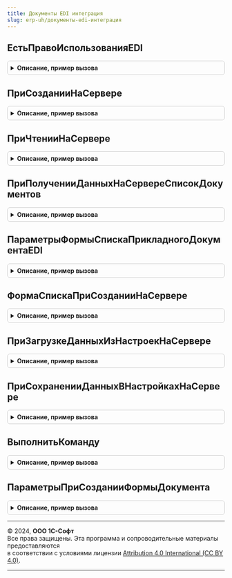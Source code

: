 ```yaml
---
title: Документы EDI интеграция
slug: erp-uh/документы-edi-интеграция
---
```



## ЕстьПравоИспользованияEDI
<details style="margin: 1em 0; padding: 0.5em; border: 1px solid #ccc; border-radius: 6px;">

<summary style="font-weight: bold; cursor: pointer;">Описание, пример вызова</summary>

```bsl

// Определяет право пользователя на использование сервиса EDI
//
// Возвращаемое значение:
//  Булево - Истина - в случае, если используется EDI и у пользователя достаточно прав для использования,
//           Ложь - в ином случае.
Функция ЕстьПравоИспользованияEDI() Экспорт
```

Пример вызова
```bsl
Результат = ДокументыEDIИнтеграция.ЕстьПравоИспользованияEDI() 
```
</details>

## ПриСозданииНаСервере
<details style="margin: 1em 0; padding: 0.5em; border: 1px solid #ccc; border-radius: 6px;">

<summary style="font-weight: bold; cursor: pointer;">Описание, пример вызова</summary>

```bsl

// Обработчик подключения функций сервиса EDI к форме документа
//
// Параметры:
// 	ПараметрыФормыДокумента - Структура - см. ДокументыEDIИнтеграция.ПараметрыПриСозданииФормыДокумента()
Процедура ПриСозданииНаСервере(ПараметрыФормыДокумента) Экспорт
```

Пример вызова
```bsl
ДокументыEDIИнтеграция.ПриСозданииНаСервере(ПараметрыФормыДокумента) 
```
</details>

## ПриЧтенииНаСервере
<details style="margin: 1em 0; padding: 0.5em; border: 1px solid #ccc; border-radius: 6px;">

<summary style="font-weight: bold; cursor: pointer;">Описание, пример вызова</summary>

```bsl

// Обработчик ПриЧтенииНаСервере формы документа, подключаемого к сервису EDI
//
// Параметры:
// 	ФормаДокумента - ФормаКлиентскогоПриложения - форма документа, подключаемого к сервису EDI
Процедура ПриЧтенииНаСервере(ФормаДокумента) Экспорт
```

Пример вызова
```bsl
ДокументыEDIИнтеграция.ПриЧтенииНаСервере(ФормаДокумента) 
```
</details>

## ПриПолученииДанныхНаСервереСписокДокументов
<details style="margin: 1em 0; padding: 0.5em; border: 1px solid #ccc; border-radius: 6px;">

<summary style="font-weight: bold; cursor: pointer;">Описание, пример вызова</summary>

```bsl

// Обработчик события ПриПолученииДанныхНаСервере в формах списков прикладных документов
//
// Параметры:
// 	ТипДокумента - ПеречислениеСсылка.ТипыДокументовEDI - тип документа.
// 	ИмяЭлемента  - Строка - содержит имя таблицы формы, из которой вызван обработчик события.
// 	Настройки    - НастройкиКомпоновкиДанных - содержит копию полных настроек динамического списка.
// 	Строки       - СтрокиДинамическогоСписка - коллекция содержит данные и оформление всех строк, получаемых в списке, кроме строк группировок
//
Процедура ПриПолученииДанныхНаСервереСписокДокументов(ТипДокумента, ИмяЭлемента, Настройки, Строки) Экспорт
```

Пример вызова
```bsl
ДокументыEDIИнтеграция.ПриПолученииДанныхНаСервереСписокДокументов(ТипДокумента, ИмяЭлемента, Настройки, Строки) 
```
</details>

## ПараметрыФормыСпискаПрикладногоДокументаEDI
<details style="margin: 1em 0; padding: 0.5em; border: 1px solid #ccc; border-radius: 6px;">

<summary style="font-weight: bold; cursor: pointer;">Описание, пример вызова</summary>

```bsl

// Конструктор параметров внедрения подсистемы EDI в форму списка прикладных документов
//
// Возвращаемое значение:
//   Структура - содержит:
//     * ИмяГруппыРазмещенияЭлементаПереходВСписокДокументыКЗагрузке - Строка - имя группы, в которой будет размещена декорация перехода в список документов к загрузке.
//     * ОтображатьПереходВСписокДокументыКЗагрузке                  - Булево - необходимость отображения перехода в список документов к загрузке.
//     * СостояниеEDIРазмещатьПередЭлементом                         - Строка - имя колонки списка, перед которой будет размещена колонка "Состояние EDI"
//     * ИмяПсевдонимаОсновнойТаблицы                                - Строка - имя псевдонима основной таблицы.
//     * ИмяГруппыРазмещенияЭлементаБыстрогоОтбора                   - Строка - имя группы, в которой будет размещен элемент быстрого отбора по состоянию EDI.
//     * ТипДокумента                                                - ПеречислениеСсылка.ТипыДокументовEDI - тип документа EDI, соответствующий документу списка.
//     * ИмяЭлементаФормыСписок                                      - Строка - имя элемента формы списка.
//     * ИмяРеквизитаСписок                                          - Строка - имя реквизита формы, в котором содержится динамический список.
//     * ИспользоватьОбменEDI                                        - Булево - признак использования EDI.
//
Функция ПараметрыФормыСпискаПрикладногоДокументаEDI() Экспорт
```

Пример вызова
```bsl
Результат = ДокументыEDIИнтеграция.ПараметрыФормыСпискаПрикладногоДокументаEDI() 
```
</details>

## ФормаСпискаПриСозданииНаСервере
<details style="margin: 1em 0; padding: 0.5em; border: 1px solid #ccc; border-radius: 6px;">

<summary style="font-weight: bold; cursor: pointer;">Описание, пример вызова</summary>

```bsl

// Выполняет внедрение подсистемы EDI при создании форм списков на сервере
//
// Параметры:
// 	Форма                 - ФормаКлиентскогоПриложения - форма, в которой возникло событие.
// 	Отказ                 - Булево                     - признак отказа от создания формы.
// 	СтандартнаяОбработка  - Булево                     - признак выполнения стандартной (системной) обработки события.
// 	ПараметрыИнтеграции   - Структура                  - см.ПараметрыФормыСпискаПрикладногоДокументаEDI
//
Процедура ФормаСпискаПриСозданииНаСервере(Форма, Отказ, СтандартнаяОбработка, ПараметрыИнтеграции) Экспорт
```

Пример вызова
```bsl
ДокументыEDIИнтеграция.ФормаСпискаПриСозданииНаСервере(Форма, Отказ, СтандартнаяОбработка, ПараметрыИнтеграции) 
```
</details>

## ПриЗагрузкеДанныхИзНастроекНаСервере
<details style="margin: 1em 0; padding: 0.5em; border: 1px solid #ccc; border-radius: 6px;">

<summary style="font-weight: bold; cursor: pointer;">Описание, пример вызова</summary>

```bsl

// Выполняет внедрение подсистемы EDI при загрузке данных из настроек на на сервере
//
// Параметры:
// 	Форма     - ФормаКлиентскогоПриложения - форма, в которой возникло событие.
// 	Настройки - Соответствие - загружаемые настройки.
//
Процедура ПриЗагрузкеДанныхИзНастроекНаСервере(Форма, Настройки) Экспорт
```

Пример вызова
```bsl
ДокументыEDIИнтеграция.ПриЗагрузкеДанныхИзНастроекНаСервере(Форма, Настройки) 
```
</details>

## ПриСохраненииДанныхВНастройкахНаСервере
<details style="margin: 1em 0; padding: 0.5em; border: 1px solid #ccc; border-radius: 6px;">

<summary style="font-weight: bold; cursor: pointer;">Описание, пример вызова</summary>

```bsl

//  Выполняет внедрение подсистемы EDI при сохранении данных в настройках на сервере
//
// Параметры:
// 	Форма     - ФормаКлиентскогоПриложения - форма, в которой возникло событие.
// 	Настройки - Соответствие - сохраняемые настройки.
//
Процедура ПриСохраненииДанныхВНастройкахНаСервере(Форма, Настройки) Экспорт
```

Пример вызова
```bsl
ДокументыEDIИнтеграция.ПриСохраненииДанныхВНастройкахНаСервере(Форма, Настройки) 
```
</details>

## ВыполнитьКоманду
<details style="margin: 1em 0; padding: 0.5em; border: 1px solid #ccc; border-radius: 6px;">

<summary style="font-weight: bold; cursor: pointer;">Описание, пример вызова</summary>

```bsl

// Обработчик выполнения подключаемой команды сервиса EDI на сервере.
//
// Параметры:
// 	ФормаДокумента          - ФормаКлиентскогоПриложения - форма документа, подключаемого к сервису EDI
// 	ИмяКоманды              - Строка                     - строковый идентификатор команды документа
// 	ДополнительныеПараметры - Структура                  - дополнительные параметры выполнения команды
Процедура ВыполнитьКоманду(ФормаДокумента, ИмяКоманды, ДополнительныеПараметры) Экспорт
```

Пример вызова
```bsl
ДокументыEDIИнтеграция.ВыполнитьКоманду(ФормаДокумента, ИмяКоманды, ДополнительныеПараметры) 
```
</details>

## ПараметрыПриСозданииФормыДокумента
<details style="margin: 1em 0; padding: 0.5em; border: 1px solid #ccc; border-radius: 6px;">

<summary style="font-weight: bold; cursor: pointer;">Описание, пример вызова</summary>

```bsl

// Конструктор параметров подключения формы к сервису EDI
//
// Возвращаемое значение:
//  Структура - Описание:
//    * ФормаДокумента        - ФормаКлиентскогоПриложения - подключаемая к сервису форма документа
//    * НастройкиФормы        - Структура                  - сведения о настройках формы:
//      * ИмяРеквизитаОрганизация - Строка - путь к данным реквизита организации документа
//      * ИмяРеквизитаКонтрагент  - Строка - путь к данным реквизита контрагента документа
//      * ИмяРеквизитаМенеджер    - Строка - путь к данным реквизита менеджера документа
//      * ИмяГруппыФормыПанельСостояния               - Строка - имя группы для размещения панели состоянияEDI
//      * ИмяГруппыФормыПанельПротоколаВзаимодействия - Строка - имя группы для размещения протокола взаимодействия EDI
//    * МестоРазмещенияКоманд - Строка - имя группы формы для расположения подключаемых команд
Функция ПараметрыПриСозданииФормыДокумента() Экспорт
```

Пример вызова
```bsl
Результат = ДокументыEDIИнтеграция.ПараметрыПриСозданииФормыДокумента() 
```
</details>

---

© 2024, **ООО 1С-Софт**  
Все права защищены. Эта программа и сопроводительные материалы предоставляются  
в соответствии с условиями лицензии [Attribution 4.0 International (CC BY 4.0)](https://creativecommons.org/licenses/by/4.0/legalcode).

---
